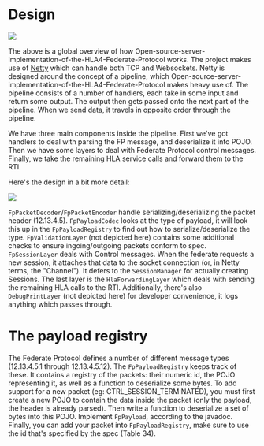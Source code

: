 # Design
![](../diagrams/component_view.drawio)

The above is a global overview of how Open-source-server-implementation-of-the-HLA4-Federate-Protocol works. The project
makes use of [Netty](https://netty.io/) which can handle both TCP and Websockets. Netty is designed around the concept
of a pipeline, which Open-source-server-implementation-of-the-HLA4-Federate-Protocol makes heavy use of. The pipeline
consists of a number of handlers, each take in some input and return some output. The output then gets passed onto the
next part of the pipeline. When we send data, it travels in opposite order through the pipeline.

We have three main components inside the pipeline. First we've got handlers to deal with parsing the FP message, and
deserialize it into POJO. Then we have some layers to deal with Federate Protocol control messages. Finally, we take
the remaining HLA service calls and forward them to the RTI.

Here's the design in a bit more detail:

![](../diagrams/module_view.drawio)

`FpPacketDecoder`/`FpPacketEncoder` handle serializing/deserializing the packet header (12.13.4.5). `FpPayloadCodec` looks
at the type of payload, it will look this up in the `FpPayloadRegistry` to find out how to serialize/deserialize the type.
`FpValidationLayer` (not depicted here) contains some additional checks to ensure ingoing/outgoing packets conform to spec.
`FpSessionLayer` deals with Control messages. When the federate requests a new session, it attaches that data to the
socket connection (or, in Netty terms, the "Channel"). It defers to the `SessionManager` for actually creating Sessions.
The last layer is the `HlaForwardingLayer` which deals with sending the remaining HLA calls to the RTI.
Additionally, there's also `DebugPrintLayer` (not depicted here) for developer convenience, it logs anything which passes
through.

# The payload registry
The Federate Protocol defines a number of different message types (12.13.4.5.1 through 12.13.4.5.12). The
`FpPayloadRegistry` keeps track of these. It contains a registry of the packets: their numeric id, the POJO representing
it, as well as a function to deserialize some bytes. To add support for a new packet (eg: CTRL_SESSION_TERMINATED),
you must first create a new POJO to contain the data inside the packet (only the payload, the header is already parsed).
Then write a function to deserialize a set of bytes into this POJO. Implement `FpPayload`, according to the javadoc.
Finally, you can add your packet into `FpPayloadRegistry`, make sure to use the id that's specified by the spec (Table 34).